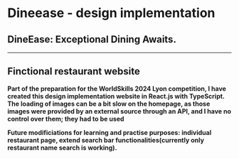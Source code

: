 # Dineease - design implementation
## DineEase: Exceptional Dining Awaits.
---
## Finctional restaurant website

**Part of the preparation for the WorldSkills 2024 Lyon competition, I have created this design implementation website in React.js with TypeScript.**
**The loading of images can be a bit slow on the homepage, as those images were provided by an external source through an API, and I have no control over them; they had to be used**

**Future modificiations for learning and practise purposes: individual restaurant page, extend search bar functionalities(currently only restaurant name search is working).**

